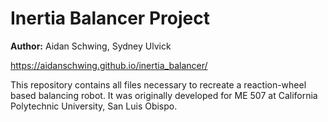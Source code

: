 # Inertia Balancer Project

**Author:** Aidan Schwing, Sydney Ulvick

https://aidanschwing.github.io/inertia_balancer/

This repository contains all files necessary to recreate a reaction-wheel based balancing robot. It was originally developed for ME 507 at California Polytechnic University, San Luis Obispo.
